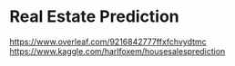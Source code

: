 # Real Estate Prediction
https://www.overleaf.com/9216842777ffxfchvydtmc
<br>https://www.kaggle.com/harlfoxem/housesalesprediction
